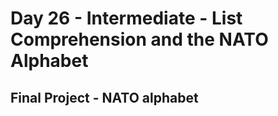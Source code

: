 # Day 26 - Intermediate - List Comprehension and the NATO Alphabet

## Final Project - NATO alphabet
